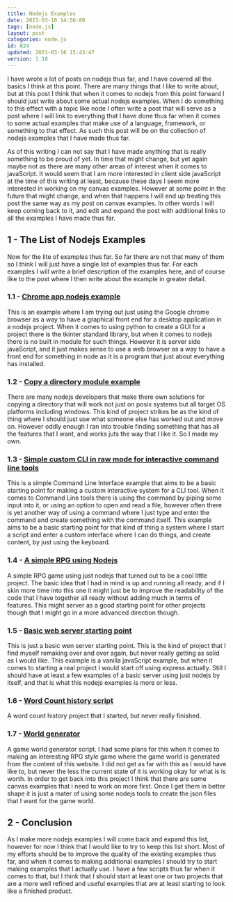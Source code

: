 ```yaml
---
title: Nodejs Examples
date: 2021-03-16 14:56:00
tags: [node.js]
layout: post
categories: node.js
id: 824
updated: 2021-03-16 15:43:47
version: 1.10
---
```


I have wrote a lot of posts on nodejs thus far, and I have covered all the basics I think at this point. There are many things that I like to write about, but at this post I think that when it comes to nodejs from this point forward I should just write about some actual nodejs examples. When I do something to this effect with a topic like node I often write a post that will serve as a post where I will link to everything that I have done thus far when it comes to some actual examples that make use of a language, framework, or something to that effect. As such this post will be on the collection of nodejs examples that I have made thus far.

As of this writing I can not say that I have made anything that is really something to be proud of yet. In time that might change, but yet again maybe not as there are many other areas of interest when it comes to javaScript. It would seem that I am more interested in client side javaScript at the time of this writing at least, because these days I seem more interested in working on my canvas examples. However at some point in the future that might change, and when that happens I will end up treating this post the same way as my post on canvas examples. In other words I will keep coming back to it, and edit and expand the post with additional links to all the examples I have made thus far.

<!-- more -->

## 1 - The List of Nodejs Examples

Now for the lite of examples thus far. So far there are not that many of them so I think I will just have a single list of examples thus far. For each examples I will write a brief description of the examples here, and of course like to the post where I then write about the example in greater detail.

### 1.1 - [Chrome app nodejs example](/2020/10/27/nodejs-example-chrome-app-mode/)

This is an example where I am trying out just using the Google chrome browser as a way to have a graphical front end for a desktop application in a nodejs project. When it comes to using python to create a GUI for a project there is the tkinter standard library, but when it comes to nodejs there is no built in module for such things. However it is server side javaScript, and it just makes sense to use a web browser as a way to have a front end for something in node as it is a program that just about everything has installed.

### 1.2 - [Copy a directory module example](/2020/03/19/nodejs-example-copy-dir/)

There are many nodejs developers that make there own solutions for copying a directory that will work not just on posix systems but all target OS platforms including windows. This kind of project strikes be as the kind of thing where I should just use what someone else has worked out and move on. However oddly enough I ran into trouble finding something that has all the features that I want, and works juts the way that I like it. So I made my own.

### 1.3 - [Simple custom CLI in raw mode for interactive command line tools](/2021/03/15/nodejs-example-simple-cli-interface/)

This is a simple Command Line Interface example that aims to be a basic starting point for making a custom interactive system for a CLI tool. When it comes to Command Line tools there is using the command by piping some input into it, or using an option to open and read a file, however often there is yet another way of using a command where I just type and enter the command and create something with the command itself. This example aims to be a basic starting point for that kind of thing a system where I start a script and enter a custom interface where I can do things, and create content, by just using the keyboard.

### 1.4 - [A simple RPG using Nodejs](/2020/03/13/nodejs-example-simple-rpg-game/)

A simple RPG game using just nodejs that turned out to be a cool little project. The basic idea that I had in mind is up and running all ready, and if I skin more time into this one it might just be to improve the readability of the code that I have together all ready without adding much in terms of features. This might server as a good starting point for other projects though that I might go in a more advanced direction though.

### 1.5 - [Basic web server starting point](/2020/02/06/nodejs-example-web-server-starting-point/)

This is just a basic wen server starting point. This is the kind of project that I find myself remaking over and over again, but never really getting as solid as I would like. This example is a vanilla javaScript example, but when it comes to starting a real project I would start off using express actually. Still I should have at least a few examples of a basic server using just nodejs by itself, and that is what this nodejs examples is more or less.

### 1.6 - [Word Count history script](/2020/10/22/nodejs-example-word-count-history/)

A word count history project that I started, but never really finished.

### 1.7 - [World generator](/2020/03/20/nodejs-example-world-generator/)

A game world generator script. I had some plans for this when it comes to making an interesting RPG style game where the game world is generated from the content of this website. I did not get as far with this as I would have like to, but never the less the current state of it is working okay for what is is worth. In order to get back into this project I think that there are some canvas examples that i need to work on more first. Once I get them in better shape it is just a mater of using some nodejs tools to create the json files that I want for the game world.

## 2 - Conclusion 

As I make more nodejs examples I will come back and expand this list, however for now I think that I would like to try to keep this list short. Most of my efforts should be to improve the quality of the existing examples thus far, and when it comes to making additional examples I should try to start making examples that I actually use. I have a few scripts thus far when it comes to that, but I think that I should start at least one or two projects that are a more well refined and useful examples that are at least starting to look like a finished product.

